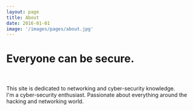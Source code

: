 ```yaml
---
layout: page
title: About
date: 2016-01-01
image: '/images/pages/about.jpg'
---
```


<h1>Everyone can be secure.</h1>
<!--more-->
<br>
<br>
This site is dedicated to networking and cyber-security knowledge.
<br>
I'm a cyber-security enthusiast. Passionate about everything around the hacking and networking world.
<br>
